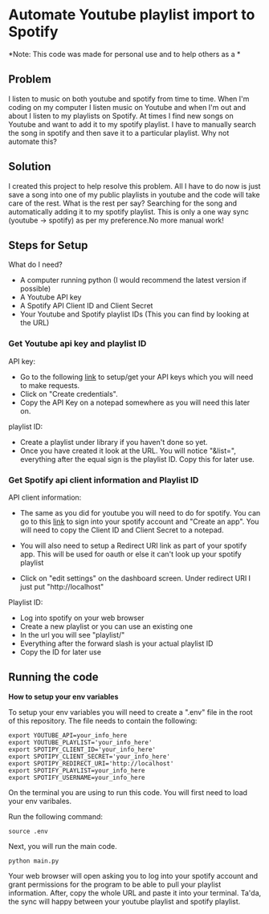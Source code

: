 # Automate Youtube playlist import to Spotify

*Note: This code was made for personal use and to help others as a *

## Problem
I listen to music on both youtube and spotify from time to time. When I'm coding on my computer I listen music on Youtube and when I'm out and about I listen to my playlists on Spotify. At times I find new songs on Youtube and want to add it to my spotify playlist. I have to manually search the song in spotify and then save it to a particular playlist. Why not automate this?

## Solution
I created this project to help resolve this problem. All I have to do now is just save a song into one of my public playlists in youtube and the code will take care of the rest. What is the rest per say? Searching for the song and automatically adding it to my spotify playlist. This is only a one way sync (youtube -> spotify) as per my preference.No more manual work!

## Steps for Setup 

What do I need?
* A computer running python (I would recommend the latest version if possible)
* A Youtube API key
* A Spotify API Client ID and Client Secret
* Your Youtube and Spotify playlist IDs (This you can find by looking at the URL)

### Get Youtube api key and playlist ID
API key:
* Go to the following [link](https://console.developers.google.com/apis/credentials?) to setup/get your API keys which you will need to make requests. 
* Click on "Create credentials". 
* Copy the API Key on a notepad somewhere as you will need this later on.

playlist ID:
* Create a playlist under library if you haven't done so yet. 
* Once you have created it look at the URL. You will notice "&list=", everything after the equal sign is the playlist ID. Copy this for later use.


### Get Spotify api client information and Playlist ID
API client information: 
* The same as you did for youtube you will need to do for spotify. You can go to this [link](https://developer.spotify.com/dashboard/login) to sign into your spotify account and "Create an app". You will need to copy the Client ID and Client Secret to a notepad.

* You will also need to setup a Redirect URI link as part of your spotify app. This will be used for oauth or else it can't look up your spotify playlist 
* Click on "edit settings" on the dashboard screen. Under redirect URI I just put "http://localhost"

Playlist ID:
* Log into spotify on your web browser
* Create a new playlist or you can use an existing one
* In the url you will see "playlist/" 
* Everything after the forward slash is your actual playlist ID
* Copy the ID for later use


## Running the code

**How to setup your env variables**

To setup your env variables you will need to create a ".env" file in the root of this repository. The file needs to contain the following:

```
export YOUTUBE_API=your_info_here
export YOUTUBE_PLAYLIST='your_info_here'
export SPOTIPY_CLIENT_ID='your_info_here'
export SPOTIPY_CLIENT_SECRET='your_info_here'
export SPOTIPY_REDIRECT_URI='http://localhost'
export SPOTIFY_PLAYLIST=your_info_here
export SPOTIFY_USERNAME=your_info_here
```

On the terminal you are using to run this code. You will first need to load your env varibales. 

Run the following command: 
```
source .env
```

Next, you will run the main code. 
```
python main.py
```

Your web browser will open asking you to log into your spotify account and grant permissions for the program to be able to pull your playlist information. After, copy the whole URL and paste it into your terminal. Ta'da, the sync will happy between your youtube playlist and spotify playlist.